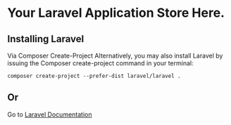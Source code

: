 # Your Laravel Application Store Here.

## Installing Laravel

Via Composer Create-Project
Alternatively, you may also install Laravel by issuing the Composer create-project command in your terminal:

`composer create-project --prefer-dist laravel/laravel .`

## Or

Go to [Laravel Documentation](https://laravel.com/docs/7.x/)
